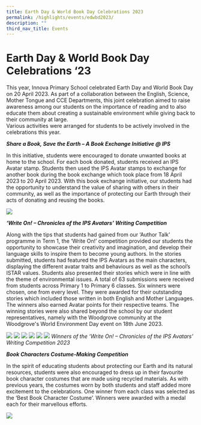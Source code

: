 ```yaml
---
title: Earth Day & World Book Day Celebrations 2023
permalink: /highlights/events/edwbd2023/
description: ""
third_nav_title: Events
---
```

# Earth Day & World Book Day Celebrations ‘23 

This year, Innova Primary School celebrated Earth Day and World Book Day on 20 April 2023. As part of a collaboration between the English, Science, Mother Tongue and CCE Departments, this joint celebration aimed to raise awareness among our students on the importance of reading and to also educate them about creating a sustainable environment while giving back to their community at large.  
Various activities were arranged for students to be actively involved in the celebrations this year. 

***Share a Book, Save the Earth – A Book Exchange Initiative @ IPS***

In this initiative, students were encouraged to donate unwanted books at home to the school. For each book donated, students received an IPS Avatar stamp.  Students then used the IPS Avatar stamps to exchange for another book during the book exchange which took place from 18 April 2023 to 20 April 2023.
With this book exchange initiative, our students had the opportunity to understand the value of sharing with others in their community, as well as the importance of protecting our Earth through their acts of donating and reusing the books.


![](/images/wbd23%203.JPG)


***‘Write On! – Chronicles of the IPS Avatars’ Writing Competition***

Along with the tips that students had gained from our ‘Author Talk’ programme in Term 1, the ‘Write On!’ competition provided our students the opportunity to showcase their creativity and imagination, and develop their language skills to inspire them to become young authors. 
In the stories submitted, students had featured the IPS Avatars as the main characters, displaying the different avatar traits and behaviours as well as the school’s ISTAR values. Students also presented their stories which were in line with the theme of environmental issues. A total of 63 submissions were received from students across Primary 1 to Primary 6 classes. Six winners were chosen, one from every level. They were awarded for their outstanding stories which included those written in both English and Mother Languages. The winners also earned Avatar points for their respective teams. The winning stories were also shared beyond the school by our student representatives, namely with the Woodgrove community at the Woodgrove's World Environment Day event on 18th June 2023.


![](/images/wbd23%204.png)
![](/images/wbd23%205.jpg)
![](/images/wbd23%206.jpg)
![](/images/wbd23%207.jpg)
![](/images/wbd23%208.jpg)
![](/images/wbd23%209.jpg)
*Winners of the ‘Write On! – Chronicles of the IPS Avatars’ Writing Competition 2023*

***Book Characters Costume-Making Competition***

In the spirit of educating students about protecting our Earth and its natural resources, students were also encouraged to dress up in their favourite book character costumes that are made using recycled materials. As with previous years, the costumes worn by both students and staff added more excitement to the celebrations. One winner from each class was selected as the ‘Best Book Character Costume’. Winners were awarded with a medal each for their marvellous efforts. 

![](/images/wbd23%2010.jpg)

